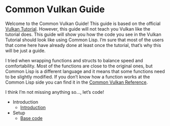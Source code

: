 <h1 id="header:CVG:COMMON-VULKAN-GUIDE-HEADER">Common Vulkan Guide</h1>

Welcome to the Common Vulkan Guide\! This guide is based on the official [Vulkan Tutorial](https://vulkan-tutorial.com/Introduction)\. However\, this guide will not teach you Vulkan like the tutorial does\. This guide will show you how the code you see in the Vulkan Tutorial should look like using Common Lisp\. I’m sure that most of the users that come here have already done at least once the tutorial\, that’s why this will be just a guide\.

I tried when wrapping functions and structs to balance speed and comfortability\. Most of the functions are close to the original ones\, but Common Lisp is a different language and it means that some functions need to be slightly modified\. If you don’t know how a function works at the Common Lisp side you can find it in the <a href="/README.md#header:COMMON-VULKAN:API-REFERENCE-HEADER">Common Vulkan Reference</a>\.

I think I’m not missing anything so…\, let’s code\!

* Introduction
  * <a href="/docs/guide/introduction.md#header:CVG:INTRODUCTION-HEADER">Introduction</a>
* Setup
  * <a href="/docs/guide/base-code/main.md#header:CVG:BASE-CODE-HEADER">Base code</a>

